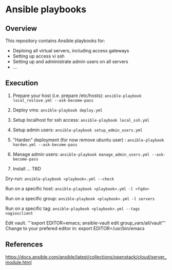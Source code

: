 # Ansible playbooks

## Overview

This repository contains Ansible playbooks for:

* Deploing all virtual servers, including access gateways
* Setting up access vi ssh
* Setting up and administrate admin users on all servers
* ...

## Execution

1. Prepare your host (i.e. prepare /etc/hosts): ```ansible-playbook local_reslove.yml --ask-become-pass```

2. Deploy vms: ```ansible-playbook deploy.yml```

3. Setup localhost for ssh access: ```ansible-playbook local_ssh.yml```

4. Setup admin users: ```ansible-playbook setup_admin_users.yml```

5. "Harden" deployment (for now remove ubuntu user) : ```ansible-playbook harden.yml --ask-become-pass```

6. Manage admin users: ```ansible-playbook manage_admin_users.yml --ask-become-pass```

7. Install ... TBD



Dry-run: ```ansible-playbook <playbook>.yml --check```

Run on a specific host: ```ansible-playbook <playbook>.yml -l <fqdn>```

Run on a specific group: ```ansible-playbook <playbook>.yml -l servers```

Run on a specific tag: ```ansible-playbook <playbook>.yml --tags nagiosclient```


Edit vault. '''export EDITOR=emacs; ansible-vault edit group_vars/all/vault'''
Change to your prefered editor in: export EDITOR=/usr/bin/emacs


## References

https://docs.ansible.com/ansible/latest/collections/openstack/cloud/server_module.html




